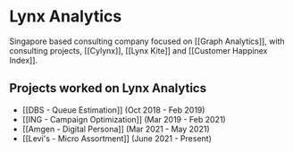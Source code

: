 # Lynx Analytics
Singapore based consulting company focused on [[Graph Analytics]], with consulting projects, [[Cylynx]], [[Lynx Kite]] and [[Customer Happinex Index]].
## Projects worked on Lynx Analytics
- [[DBS - Queue Estimation]] (Oct 2018 - Feb 2019)
- [[ING - Campaign Optimization]] (Mar 2019 - Feb 2021)
- [[Amgen - Digital Persona]] (Mar 2021 - May 2021)
- [[Levi's - Micro Assortment]] (June 2021 - Present)

